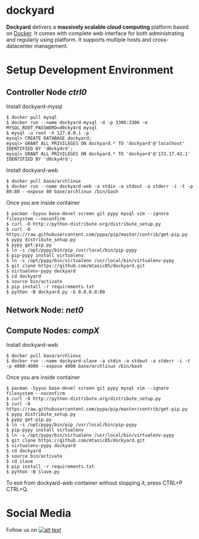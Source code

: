 dockyard
========

__Dockyard__ delivers a __massively scalable cloud computing__ platform based
on [Docker](https://docker.io). It comes with complete web interface
for both administrating and regularly using platform. It supports
multiple hosts and cross-datacenter management.

Setup Development Environment
=============================

## Controller Node _ctrl0_

Install dockyard-mysql
```
$ docker pull mysql
$ docker run --name dockyard-mysql -d -p 3306:3306 -e MYSQL_ROOT_PASSWORD=d0cky4rd mysql
$ mysql -u root -h 127.0.0.1 -p
mysql> CREATE DATABASE dockyard;
mysql> GRANT ALL PRIVILEGES ON dockyard.* TO 'dockyard'@'localhost' IDENTIFIED BY 'd0cky4rd';
mysql> GRANT ALL PRIVILEGES ON dockyard.* TO 'dockyard'@'172.17.42.1' IDENTIFIED BY 'd0cky4rd';
```

Install dockyard-web
```
$ docker pull base/archlinux
$ docker run --name dockyard-web -a stdin -a stdout -a stderr -i -t -p 80:80 --expose 80 base/archlinux /bin/bash
```

Once you are inside container
```
$ pacman -Syyuu base-devel screen git pypy mysql vim --ignore filesystem --noconfirm
$ curl -O http://python-distribute.org/distribute_setup.py
$ curl -O https://raw.githubusercontent.com/pypa/pip/master/contrib/get-pip.py
$ pypy distribute_setup.py
$ pypy get-pip.py
$ ln -s /opt/pypy/bin/pip /usr/local/bin/pip-pypy
$ pip-pypy install virtualenv
$ ln -s /opt/pypy/bin/virtualenv /usr/local/bin/virtualenv-pypy
$ git clone https://github.com/mtasic85/dockyard.git
$ virtualenv-pypy dockyard
$ cd dockyard
$ source bin/activate
$ pip install -r requirements.txt
$ python -B dockyard.py -b 0.0.0.0:80
```

## Network Node: _net0_

## Compute Nodes: _compX_

Install dockyard-web
```
$ docker pull base/archlinux
$ docker run --name dockyard-slave -a stdin -a stdout -a stderr -i -t -p 4000:4000 --expose 4000 base/archlinux /bin/bash
```

Once you are inside container
```
$ pacman -Syyuu base-devel screen git pypy mysql vim --ignore filesystem --noconfirm
$ curl -O http://python-distribute.org/distribute_setup.py
$ curl -O https://raw.githubusercontent.com/pypa/pip/master/contrib/get-pip.py
$ pypy distribute_setup.py
$ pypy get-pip.py
$ ln -s /opt/pypy/bin/pip /usr/local/bin/pip-pypy
$ pip-pypy install virtualenv
$ ln -s /opt/pypy/bin/virtualenv /usr/local/bin/virtualenv-pypy
$ git clone https://github.com/mtasic85/dockyard.git
$ virtualenv-pypy dockyard
$ cd dockyard
$ source bin/activate
$ cd slave
$ pip install -r requirements.txt
$ python -B slave.py
```

To exit from dockyard-web container without stopping it, press CTRL+P CTRL+Q.

Social Media
============

Follow us on [![alt text][1.2]][1]

[1.2]: http://i.imgur.com/wWzX9uB.png (getdockyard)
[1]: http://www.twitter.com/getdockyard
